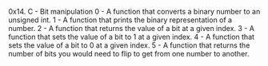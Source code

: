 0x14. C - Bit manipulation
0 - A function that converts a binary number to an unsigned int.
1 - A function that prints the binary representation of a number.
2 - A function that returns the value of a bit at a given index.
3 - A function that sets the value of a bit to 1 at a given index.
4 - A function that sets the value of a bit to 0 at a given index.
5 - A function that returns the number of bits you would need to flip to get
	from one number to another.

